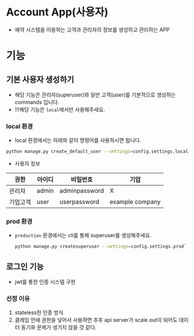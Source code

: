 # Account App(사용자)

- 예약 시스템을 이용하는 고객과 관리자의 정보를 생성하고 관리하는 APP

# 기능

## 기본 사용자 생성하기

- 해당 기능은 관리자(superuser)와 일반 고객(user)를 기본적으로 생성하는 commands 입니다.
- !!!해당 기능은 `local`에서만 사용해주세요.

### local 환경

- local 환경에서는 아래와 같이 명령어를 사용하시면 됩니다.

```bash
python manage.py create_default_user --settings=config.settings.local
```

- 사용자 정보

| 권한   | 아이디   | 비밀번호          | 기업              |
|------|-------|---------------|-----------------|
| 관리자  | admin | adminpassword | X               |
| 기업고객 | user  | userpassword  | example company |

### prod 환경

- `production` 환경에서는 cli를 통해 superuser를 생성해주세요.
    ```bash
    python manage.py createsuperuser --settings=config.settings.prod`   
    ```
  
## 로그인 기능

- jwt를 통한 인증 시스템 구현

### 선정 이유

1. stateless한 인증 방식
2. 클레임 안에 권한을 넣어서 사용하면 추후 api server가 scale out이 되어도 데이터 동기화 문제가 생기지 않을 것 같다.
